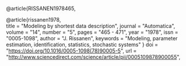@article{RISSANEN1978465,

@article{rissanen1978,  
title = "Modeling by shortest data description",
journal = "Automatica",
volume = "14",
number = "5",
pages = "465 - 471",
year = "1978",
issn = "0005-1098",
author = "J. Rissanen",
keywords = "Modeling, parameter estimation, identification, statistics, stochastic systems"
}
doi = "https://doi.org/10.1016/0005-1098(78)90005-5",
url = "http://www.sciencedirect.com/science/article/pii/0005109878900055",
